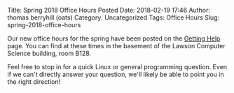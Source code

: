 Title: Spring 2018 Office Hours Posted
Date: 2018-02-19 17:46
Author: thomas berryhill (oats)
Category: Uncategorized
Tags: Office Hours
Slug: spring-2018-office-hours

Our new office hours for the spring have been posted on the [Getting Help](/getting-help.html) page. You can find at these times in the basement of the Lawson Computer Science building, room B128.

Feel free to stop in for a quick Linux or general programming question. Even if we can't directly answer your question, we'll likely be able to point you in the right direction!
